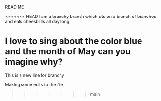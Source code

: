 READ ME

<<<<<<< HEAD
I am a branchy branch which sits on a branch of branches and eats cheesballs all day long. 

I love to sing about the color blue and the month of May can you imagine why? 
=======
This is a new line for branchy 

Making some edits to the file 
>>>>>>> main
